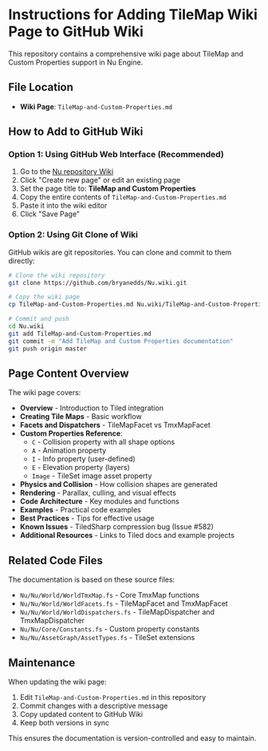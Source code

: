 # Instructions for Adding TileMap Wiki Page to GitHub Wiki

This repository contains a comprehensive wiki page about TileMap and Custom Properties support in Nu Engine.

## File Location
- **Wiki Page**: `TileMap-and-Custom-Properties.md`

## How to Add to GitHub Wiki

### Option 1: Using GitHub Web Interface (Recommended)

1. Go to the [Nu repository Wiki](https://github.com/bryanedds/Nu/wiki)
2. Click "Create new page" or edit an existing page
3. Set the page title to: **TileMap and Custom Properties**
4. Copy the entire contents of `TileMap-and-Custom-Properties.md`
5. Paste it into the wiki editor
6. Click "Save Page"

### Option 2: Using Git Clone of Wiki

GitHub wikis are git repositories. You can clone and commit to them directly:

```bash
# Clone the wiki repository
git clone https://github.com/bryanedds/Nu.wiki.git

# Copy the wiki page
cp TileMap-and-Custom-Properties.md Nu.wiki/TileMap-and-Custom-Properties.md

# Commit and push
cd Nu.wiki
git add TileMap-and-Custom-Properties.md
git commit -m "Add TileMap and Custom Properties documentation"
git push origin master
```

## Page Content Overview

The wiki page covers:

- **Overview** - Introduction to Tiled integration
- **Creating Tile Maps** - Basic workflow
- **Facets and Dispatchers** - TileMapFacet vs TmxMapFacet
- **Custom Properties Reference**:
  - `C` - Collision property with all shape options
  - `A` - Animation property
  - `I` - Info property (user-defined)
  - `E` - Elevation property (layers)
  - `Image` - TileSet image asset property
- **Physics and Collision** - How collision shapes are generated
- **Rendering** - Parallax, culling, and visual effects
- **Code Architecture** - Key modules and functions
- **Examples** - Practical code examples
- **Best Practices** - Tips for effective usage
- **Known Issues** - TiledSharp compression bug (Issue #582)
- **Additional Resources** - Links to Tiled docs and example projects

## Related Code Files

The documentation is based on these source files:
- `Nu/Nu/World/WorldTmxMap.fs` - Core TmxMap functions
- `Nu/Nu/World/WorldFacets.fs` - TileMapFacet and TmxMapFacet
- `Nu/Nu/World/WorldDispatchers.fs` - TileMapDispatcher and TmxMapDispatcher
- `Nu/Nu/Core/Constants.fs` - Custom property constants
- `Nu/Nu/AssetGraph/AssetTypes.fs` - TileSet extensions

## Maintenance

When updating the wiki page:
1. Edit `TileMap-and-Custom-Properties.md` in this repository
2. Commit changes with a descriptive message
3. Copy updated content to GitHub Wiki
4. Keep both versions in sync

This ensures the documentation is version-controlled and easy to maintain.
